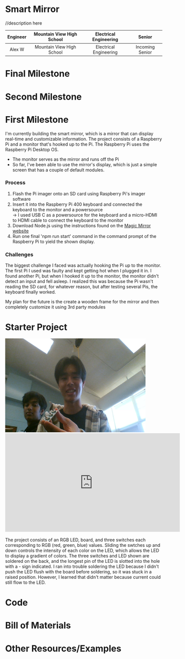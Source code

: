 # Smart Mirror
//description here

| **Engineer** | **Mountain View High School** | **Electrical Engineering** | **Senior** |
|:--:|:--:|:--:|:--:|
| Alex W | Mountain View High School | Electrical Engineering | Incoming Senior


  
# Final Milestone
# Second Milestone
# First Milestone

I'm currently building the smart mirror, which is a mirror that can display real-time and customizable information. The project consists of a Raspberry Pi and a monitor that's hooked up to the Pi. The Raspberry Pi uses the Raspberry Pi Desktop OS. 
* The monitor serves as the mirror and runs off the Pi
* So far, I've been able to use the mirror's display, which is just a simple screen that has a couple of default modules.

### Process
1. Flash the Pi imager onto an SD card using Raspberry Pi's imager software
2. Insert it into the Raspberry Pi 400 keyboard and connected the keyboard to the monitor and a powersource
<br> → I used USB C as a powersource for the keyboard and a micro-HDMI to HDMI cable to connect the keyboard to the monitor 
4. Download Node.js using the instructions found on the [Magic Mirror website](docs.magicmirror.builders)
5. Run one final 'npm run start' command in the command prompt of the Raspberry Pi to yield the shown display.

### Challenges
The biggest challenge I faced was actually hooking the Pi up to the monitor. The first Pi I used was faulty and kept getting hot when I plugged it in. I found another Pi, but when I hooked it up to the monitor, the monitor didn't detect an input and fell asleep. I realized this was because the Pi wasn't reading the SD card, for whatever reason, but after testing several Pis, the keyboard finally worked. 

My plan for the future is the create a wooden frame for the mirror and then completely customize it using 3rd party modules

# Starter Project
 <img src="rgbproject.jpg" width="450" height="300">

<iframe width="560" height="315" src="https://www.youtube.com/embed/XVKCBS4upeY" title="YouTube video player" frameborder="0" allow="accelerometer; autoplay; clipboard-write; encrypted-media; gyroscope; picture-in-picture; web-share" allowfullscreen></iframe>

The project consists of an RGB LED, board, and three switches each corresponding to RGB (red, green, blue) values. Sliding the swtches up and down controls the intensity of each color on the LED, which allows the LED to display a gradient of colors. The three switches and LED shown are soldered on the back, and the longest pin of the LED is slotted into the hole with a - sign indicated. I ran into trouble soldering the LED because I didn't push the LED flush with the board before soldering, so it was stuck in a raised position. However, I learned that didn't matter because current could still flow to the LED.


# Code

# Bill of Materials

# Other Resources/Examples
